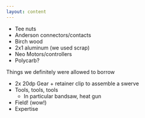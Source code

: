```yaml
---
layout: content
---
```

* Tee nuts
* Anderson connectors/contacts
* Birch wood
* 2x1 aluminum (we used scrap)
* Neo Motors/controllers
* Polycarb?

Things we definitely were allowed to borrow
* 2x 20dp Gear + retainer clip to assemble a swerve
* Tools, tools, tools 
    * In particular bandsaw, heat gun
* Field! (wow!)
* Expertise
